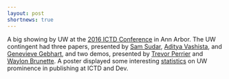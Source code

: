 ```yaml
---
layout: post
shortnews: true
---
```

A big showing by UW at the [2016 ICTD Conference][ictd2016] in Ann Arbor.   The UW contingent had three papers,  presented by [Sam Sudar][sam], [Aditya Vashista][aditya], and [Genevieve Gebhart][gennie], and two demos, presented by [Trevor Perrier][trevor] and [Waylon Brunette][waylon].  A poster displayed some interesting [statistics][ictd_stats] on UW prominence in publishing at ICTD and Dev.

[ictd2016]: http://homes.cs.washington.edu/~anderson/pics/ictd2016.JPG
[gennie]: http://homes.cs.washington.edu/~anderson/talks/2016/gg_ictd_2016.pdf
[sam]: http://homes.cs.washington.edu/~anderson/talks/2016/ss_ictd_2016.pdf
[aditya]: http://homes.cs.washington.edu/~anderson/talks/2016/av_ictd_2016.pdf
[trevor]: http://homes.cs.washington.edu/~anderson/talks/2016/tp_poster_ictd_2016.pdf
[waylon]: http://homes.cs.washington.edu/~anderson/talks/2016/wrb_poster_ictd_2016.pdf
[ictd_stats]: http://homes.cs.washington.edu/~anderson/pics/ictd_stats.jpg

